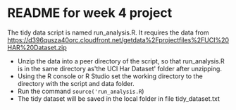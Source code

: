 # README for week 4 project

The tidy data script is named run_analysis.R.  It requires the data from https://d396qusza40orc.cloudfront.net/getdata%2Fprojectfiles%2FUCI%20HAR%20Dataset.zip

* Unzip the data into a peer directory of the script, so that run_analysis.R is in the same directory as'the UCI Har Dataset' folder after unzipping.  
* Using the R console or R Studio set the working directory to the directory with the script and data folder.
* Run the command `source('run_analysis.R`)
* The tidy dataset will be saved in the local folder in file tidy_dataset.txt


